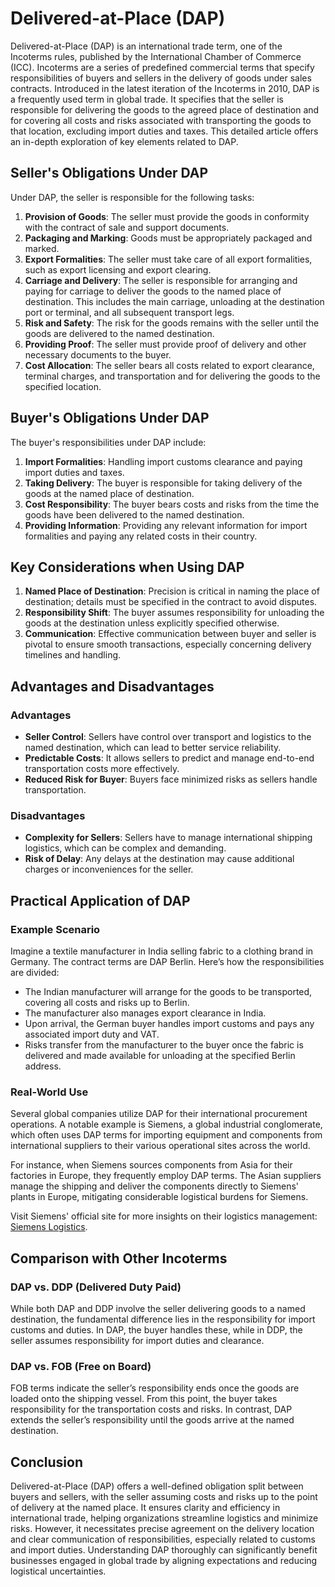 # Delivered-at-Place (DAP)

Delivered-at-Place (DAP) is an international trade term, one of the Incoterms rules, published by the International Chamber of Commerce (ICC). Incoterms are a series of predefined commercial terms that specify responsibilities of buyers and sellers in the delivery of goods under sales contracts. Introduced in the latest iteration of the Incoterms in 2010, DAP is a frequently used term in global trade. It specifies that the seller is responsible for delivering the goods to the agreed place of destination and for covering all costs and risks associated with transporting the goods to that location, excluding import duties and taxes. This detailed article offers an in-depth exploration of key elements related to DAP.

## Seller's Obligations Under DAP

Under DAP, the seller is responsible for the following tasks:
1. **Provision of Goods**: The seller must provide the goods in conformity with the contract of sale and support documents.
2. **Packaging and Marking**: Goods must be appropriately packaged and marked.
3. **Export Formalities**: The seller must take care of all export formalities, such as export licensing and export clearing.
4. **Carriage and Delivery**: The seller is responsible for arranging and paying for carriage to deliver the goods to the named place of destination. This includes the main carriage, unloading at the destination port or terminal, and all subsequent transport legs.
5. **Risk and Safety**: The risk for the goods remains with the seller until the goods are delivered to the named destination.
6. **Providing Proof**: The seller must provide proof of delivery and other necessary documents to the buyer.
7. **Cost Allocation**: The seller bears all costs related to export clearance, terminal charges, and transportation and for delivering the goods to the specified location.

## Buyer's Obligations Under DAP

The buyer's responsibilities under DAP include:
1. **Import Formalities**: Handling import customs clearance and paying import duties and taxes.
2. **Taking Delivery**: The buyer is responsible for taking delivery of the goods at the named place of destination.
3. **Cost Responsibility**: The buyer bears costs and risks from the time the goods have been delivered to the named destination.
4. **Providing Information**: Providing any relevant information for import formalities and paying any related costs in their country.

## Key Considerations when Using DAP

1. **Named Place of Destination**: Precision is critical in naming the place of destination; details must be specified in the contract to avoid disputes.
2. **Responsibility Shift**: The buyer assumes responsibility for unloading the goods at the destination unless explicitly specified otherwise.
3. **Communication**: Effective communication between buyer and seller is pivotal to ensure smooth transactions, especially concerning delivery timelines and handling.

## Advantages and Disadvantages

### Advantages

- **Seller Control**: Sellers have control over transport and logistics to the named destination, which can lead to better service reliability.
- **Predictable Costs**: It allows sellers to predict and manage end-to-end transportation costs more effectively.
- **Reduced Risk for Buyer**: Buyers face minimized risks as sellers handle transportation.

### Disadvantages

- **Complexity for Sellers**: Sellers have to manage international shipping logistics, which can be complex and demanding.
- **Risk of Delay**: Any delays at the destination may cause additional charges or inconveniences for the seller.

## Practical Application of DAP

### Example Scenario

Imagine a textile manufacturer in India selling fabric to a clothing brand in Germany. The contract terms are DAP Berlin. Here’s how the responsibilities are divided:

- The Indian manufacturer will arrange for the goods to be transported, covering all costs and risks up to Berlin.
- The manufacturer also manages export clearance in India.
- Upon arrival, the German buyer handles import customs and pays any associated import duty and VAT.
- Risks transfer from the manufacturer to the buyer once the fabric is delivered and made available for unloading at the specified Berlin address.

### Real-World Use

Several global companies utilize DAP for their international procurement operations. A notable example is Siemens, a global industrial conglomerate, which often uses DAP terms for importing equipment and components from international suppliers to their various operational sites across the world.

For instance, when Siemens sources components from Asia for their factories in Europe, they frequently employ DAP terms. The Asian suppliers manage the shipping and deliver the components directly to Siemens' plants in Europe, mitigating considerable logistical burdens for Siemens.

Visit Siemens' official site for more insights on their logistics management: [Siemens Logistics](https://new.siemens.com/global/en/products/logistics.html).

## Comparison with Other Incoterms

### DAP vs. DDP (Delivered Duty Paid)

While both DAP and DDP involve the seller delivering goods to a named destination, the fundamental difference lies in the responsibility for import customs and duties. In DAP, the buyer handles these, while in DDP, the seller assumes responsibility for import duties and clearance.

### DAP vs. FOB (Free on Board)

FOB terms indicate the seller’s responsibility ends once the goods are loaded onto the shipping vessel. From this point, the buyer takes responsibility for the transportation costs and risks. In contrast, DAP extends the seller’s responsibility until the goods arrive at the named destination.

## Conclusion

Delivered-at-Place (DAP) offers a well-defined obligation split between buyers and sellers, with the seller assuming costs and risks up to the point of delivery at the named place. It ensures clarity and efficiency in international trade, helping organizations streamline logistics and minimize risks. However, it necessitates precise agreement on the delivery location and clear communication of responsibilities, especially related to customs and import duties. Understanding DAP thoroughly can significantly benefit businesses engaged in global trade by aligning expectations and reducing logistical uncertainties.